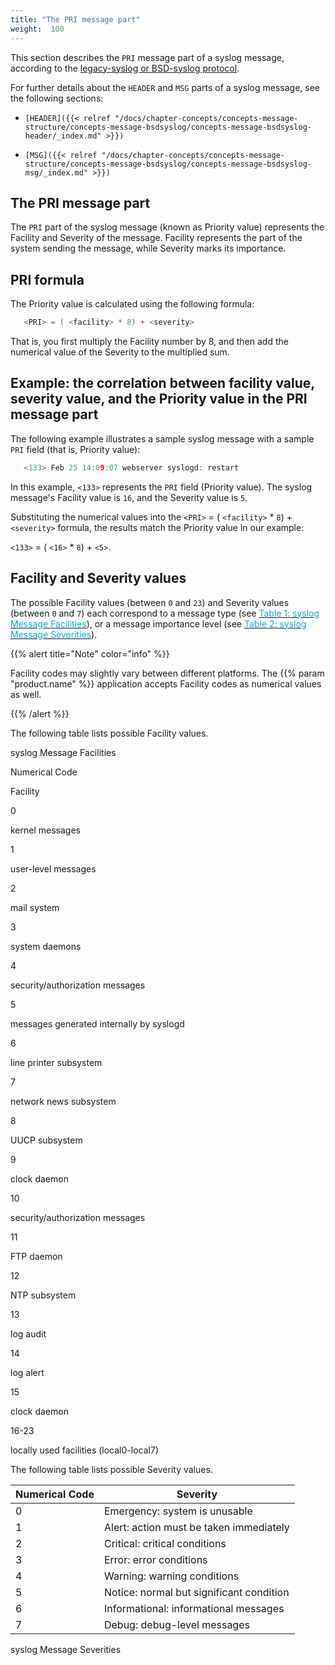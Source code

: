 ```yaml
---
title: "The PRI message part"
weight:  100
---
```

<!-- DISCLAIMER: This file is based on the syslog-ng Open Source Edition documentation https://github.com/balabit/syslog-ng-ose-guides/commit/2f4a52ee61d1ea9ad27cb4f3168b95408fddfdf2 and is used under the terms of The syslog-ng Open Source Edition Documentation License. The file has been modified by Axoflow. -->

This section describes the `PRI` message part of a syslog message, according to the [legacy-syslog or BSD-syslog protocol](https://tools.ietf.org/search/rfc3164).

For further details about the `HEADER` and `MSG` parts of a syslog message, see the following sections:

  - `[HEADER]({{< relref "/docs/chapter-concepts/concepts-message-structure/concepts-message-bsdsyslog/concepts-message-bsdsyslog-header/_index.md" >}})`

  - `[MSG]({{< relref "/docs/chapter-concepts/concepts-message-structure/concepts-message-bsdsyslog/concepts-message-bsdsyslog-msg/_index.md" >}})`


## The PRI message part

The `PRI` part of the syslog message (known as Priority value) represents the Facility and Severity of the message. Facility represents the part of the system sending the message, while Severity marks its importance.



## PRI formula

The Priority value is calculated using the following formula:

```c
   <PRI> = ( <facility> * 8) + <severity> 
```

That is, you first multiply the Facility number by 8, and then add the numerical value of the Severity to the multiplied sum.



## Example: the correlation between facility value, severity value, and the Priority value in the PRI message part

The following example illustrates a sample syslog message with a sample `PRI` field (that is, Priority value):

```c
   <133> Feb 25 14:09:07 webserver syslogd: restart
```

In this example, `<133>` represents the `PRI` field (Priority value). The syslog message's Facility value is `16`, and the Severity value is `5`.

Substituting the numerical values into the `<PRI>` = ( `<facility>` \* `8`) + `<severity>` formula, the results match the Priority value in our example:

`<133>` = ( `<16>` \* `8`) + `<5>`.


## Facility and Severity values

The possible Facility values (between `0` and `23`) and Severity values (between `0` and `7`) each correspond to a message type (see [<span class="mcFormatColor" style="color: #04aada;">Table 1: syslog Message Facilities</span>](#facility-codes)), or a message importance level (see [<span class="mcFormatColor" style="color: #04aada;">Table 2: syslog Message Severities</span>](#severity-codes)).

{{% alert title="Note" color="info" %}}

Facility codes may slightly vary between different platforms. The {{% param "product.name" %}} application accepts Facility codes as numerical values as well.

{{% /alert %}}<span id="facility-codes"></span>

The following table lists possible Facility values.

syslog Message Facilities

Numerical Code

Facility

0

kernel messages

1

user-level messages

2

mail system

3

system daemons

4

security/authorization messages

5

messages generated internally by syslogd

6

line printer subsystem

7

network news subsystem

8

UUCP subsystem

9

clock daemon

10

security/authorization messages

11

FTP daemon

12

NTP subsystem

13

log audit

14

log alert

15

clock daemon

16-23

locally used facilities (local0-local7)

<span id="severity-codes"></span>

The following table lists possible Severity values.

| Numerical Code | Severity                                 |
| -------------- | ---------------------------------------- |
| 0              | Emergency: system is unusable            |
| 1              | Alert: action must be taken immediately  |
| 2              | Critical: critical conditions            |
| 3              | Error: error conditions                  |
| 4              | Warning: warning conditions              |
| 5              | Notice: normal but significant condition |
| 6              | Informational: informational messages    |
| 7              | Debug: debug-level messages              |

syslog Message Severities
